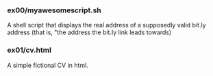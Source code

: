 ### ex00/myawesomescript.sh
A shell script that displays the real address of a supposedly valid bit.ly address (that is, "the address the bit.ly link leads towards)

### ex01/cv.html
A simple fictional CV in html.
